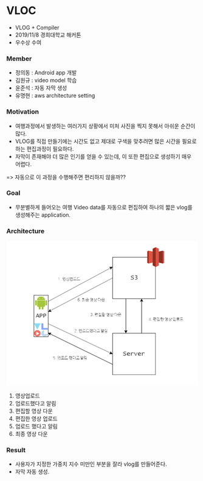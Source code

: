 # VLOC
- VLOG + Compiler
- 2019/11/8 경희대학교 해커톤
- 우수상 수여

### Member
- 정의동 : Android app 개발
- 김원규 : video model 학습 
- 윤준석 : 자동 자막 생성
- 유명현 : aws architecture setting

### Motivation
- 여행과정에서 발생하는 여러가지 상황에서 미처 사진을 찍지 못해서 아쉬운 순간이 많다.
- VLOG를 직접 만들기에는 시간도 없고 제대로 구색을 맞추려면 많은 시간을 필요로 하는 편집과정이 필요하다.
- 자막이 존재해야 더 많은 인기를 얻을 수 있는데, 이 또한 편집으로 생성하기 매우 어렵다.

=> 자동으로 이 과정을 수행해주면 편리하지 않을까??

### Goal
- 무분별하게 들어오는 여행 Video data를 자동으로 편집하여 하나의 짧은 vlog를 생성해주는 application.

### Architecture

![architecture](/src/img/architecture.png)

1. 영상업로드
2. 업로드했다고 알림
3. 편집할 영상 다운
4. 편집한 영상 업로드
5. 업로드 했다고 알림
6. 최종 영상 다운

### Result

- 사용자가 지정한 가중치 지수 미만인 부분을 잘라 vlog를 만들어준다. 
- 자막 자동 생성.
